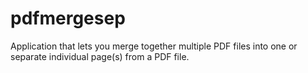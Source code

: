 # pdfmergesep
Application that lets you merge together multiple PDF files into one or separate individual page(s) from a PDF file.
